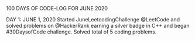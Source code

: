 100 DAYS OF CODE-LOG FOR JUNE 2020

DAY 1: JUNE 1, 2020
Started JuneLeetcodingChallenge @LeetCode and solved problems on @HackerRank earning a silver badge in C++ and began #30DaysofCode challenge.
Solved total of 5 coding problems.